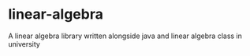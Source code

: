 # linear-algebra
A linear algebra library written alongside java and linear algebra class in university
